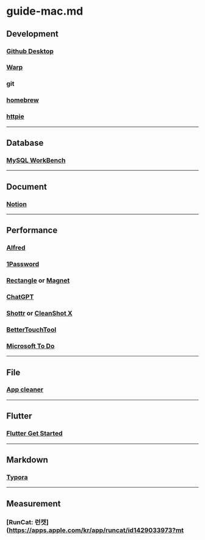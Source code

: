 # guide-mac.md

## Development

### [Github Desktop](https://desktop.github.com)

### [Warp](https://warp.dev)

### git

### [homebrew](https://brew.sh)

### [httpie](https://httpie.io)

---

## Database

### [MySQL WorkBench](https://dev.mysql.com/downloads/workbench)

---

## Document

### [Notion](https://www.notion.so)

---

## Performance

### [Alfred](https://www.alfredapp.com)

### [1Password](https://1password.com)

### [Rectangle](https://rectangleapp.com) or [Magnet](https://magnet.crowdcafe.com)

### [ChatGPT](https://chat.openai.com)

### [Shottr](https://shottr.cc) or [CleanShot X](https://cleanshot.com)

### [BetterTouchTool](https://folivora.ai)

### [Microsoft To Do](https://to-do.office.com/tasks/)

---

## File

### [App cleaner](https://freemacsoft.net/appcleaner/)

---

## Flutter

### [Flutter Get Started](https://flutter.dev/docs/get-started/install/macos)

---

## Markdown

### [Typora](https://typora.io)

---

## Measurement

### [RunCat: 런캣](https://apps.apple.com/kr/app/runcat/id1429033973?mt

